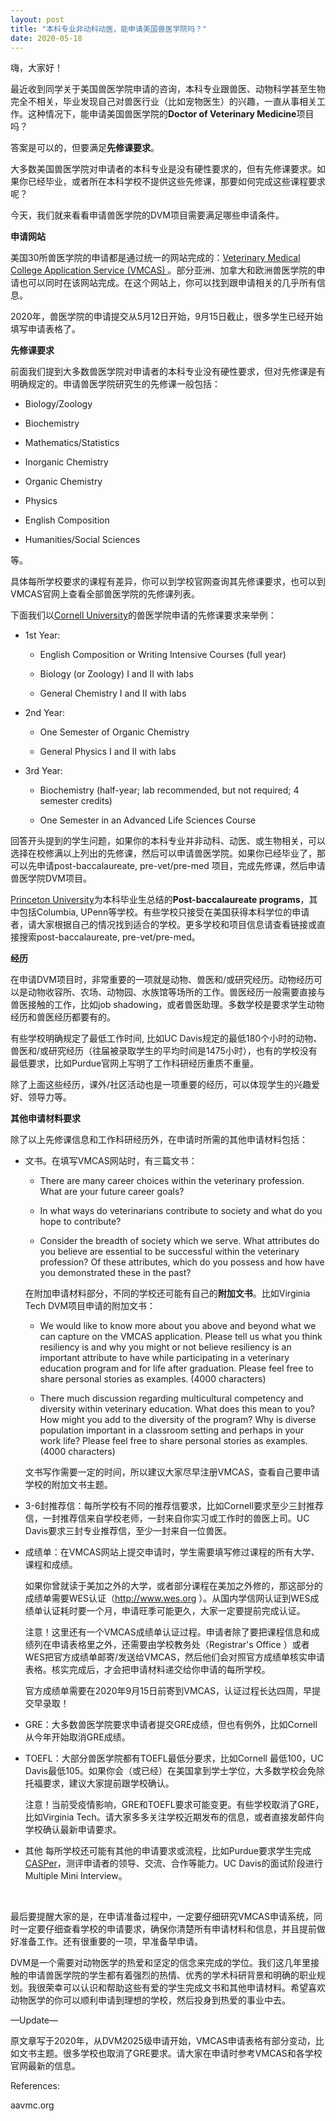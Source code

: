 ```yaml
---
layout: post
title: "本科专业非动科动医，能申请美国兽医学院吗？"
date: 2020-05-18
---
```


嗨，大家好！

最近收到同学关于美国兽医学院申请的咨询，本科专业跟兽医、动物科学甚至生物完全不相关，毕业发现自己对兽医行业（比如宠物医生）的兴趣，一直从事相关工作。这种情况下，能申请美国兽医学院的**Doctor of Veterinary Medicine**项目吗？

答案是可以的，但要满足**先修课要求**。

大多数美国兽医学院对申请者的本科专业是没有硬性要求的，但有先修课要求。如果你已经毕业，或者所在本科学校不提供这些先修课，那要如何完成这些课程要求呢？

今天，我们就来看看申请兽医学院的DVM项目需要满足哪些申请条件。

**申请网站**

美国30所兽医学院的申请都是通过统一的网站完成的：[Veterinary Medical College Application Service (VMCAS) ](http://www.aavmc.org )。部分亚洲、加拿大和欧洲兽医学院的申请也可以同时在该网站完成。在这个网站上，你可以找到跟申请相关的几乎所有信息。

2020年，兽医学院的申请提交从5月12日开始，9月15日截止，很多学生已经开始填写申请表格了。


**先修课要求**

前面我们提到大多数兽医学院对申请者的本科专业没有硬性要求，但对先修课是有明确规定的。申请兽医学院研究生的先修课一般包括：
+ Biology/Zoology

+ Biochemistry

+ Mathematics/Statistics

+ Inorganic Chemistry

+ Organic Chemistry

+ Physics

+ English Composition

+ Humanities/Social Sciences

等。

具体每所学校要求的课程有差异，你可以到学校官网查询其先修课要求，也可以到VMCAS官网上查看全部兽医学院的先修课列表。

下面我们以[Cornell University](https://www.vet.cornell.edu/education/doctor-veterinary-medicine/prospective-students/academic-preparation)的兽医学院申请的先修课要求来举例：

+ 1st Year:  

  + English Composition or Writing Intensive Courses (full year)

  + Biology (or Zoology) I and II with labs

  + General Chemistry I and II with labs

+ 2nd Year:  

  + One Semester of Organic Chemistry

  + General Physics I and II with labs

+ 3rd Year:  

  + Biochemistry (half-year; lab recommended, but not required; 4 semester credits)

  + One Semester in an Advanced Life Sciences Course

回答开头提到的学生问题，如果你的本科专业并非动科、动医、或生物相关，可以选择在校修满以上列出的先修课，然后可以申请兽医学院。如果你已经毕业了，那可以先申请post-baccalaureate, pre-vet/pre-med 项目，完成先修课，然后申请兽医学院DVM项目。

[Princeton University](https://hpa.princeton.edu/prehealth-after-princeton/postbac-programs/career-change)为本科毕业生总结的**Post-baccalaureate programs**，其中包括Columbia, UPenn等学校。有些学校只接受在美国获得本科学位的申请者，请大家根据自己的情况找到适合的学校。更多学校和项目信息请查看链接或直接搜索post-baccalaureate, pre-vet/pre-med。


**经历**

在申请DVM项目时，非常重要的一项就是动物、兽医和/或研究经历。动物经历可以是动物收容所、农场、动物园、水族馆等场所的工作。兽医经历一般需要直接与兽医接触的工作，比如job shadowing，或者兽医助理。多数学校是要求学生动物经历和兽医经历都要有的。

有些学校明确规定了最低工作时间, 比如UC Davis规定的最低180个小时的动物、兽医和/或研究经历（往届被录取学生的平均时间是1475小时），也有的学校没有最低要求，比如Purdue官网上写明了工作科研经历重质不重量。

除了上面这些经历，课外/社区活动也是一项重要的经历，可以体现学生的兴趣爱好、领导力等。

**其他申请材料要求**

除了以上先修课信息和工作科研经历外，在申请时所需的其他申请材料包括：  

+ 文书。在填写VMCAS网站时，有三篇文书：  

  + There are many career choices within the veterinary profession. What are your future career goals?

  + In what ways do veterinarians contribute to society and what do you hope to contribute?

  + Consider the breadth of society which we serve. What attributes do you believe are essential to be successful within the veterinary profession? Of these attributes, which do you possess and how have you demonstrated these in the past?

  在附加申请材料部分，不同的学校还可能有自己的**附加文书**。比如Virginia Tech DVM项目申请的附加文书：  

  + We would like to know more about you above and beyond what we can capture on the VMCAS application. Please tell us what you think resiliency is and why you might or not believe resiliency is an important attribute to have while participating in a veterinary education program and for life after graduation. Please feel free to share personal stories as examples. (4000 characters)

  + There much discussion regarding multicultural competency and diversity within veterinary education. What does this mean to you? How might you add to the diversity of the program?  Why is diverse population important in a classroom setting and perhaps in your work life? Please feel free to share personal stories as examples. (4000 characters)

  文书写作需要一定的时间，所以建议大家尽早注册VMCAS，查看自己要申请学校的附加文书主题。

+ 3-6封推荐信：每所学校有不同的推荐信要求，比如Cornell要求至少三封推荐信，一封推荐信来自学校老师，一封来自你实习或工作时的兽医上司。UC Davis要求三封专业推荐信，至少一封来自一位兽医。

+ 成绩单：在VMCAS网站上提交申请时，学生需要填写修过课程的所有大学、课程和成绩。

  如果你曾就读于美加之外的大学，或者部分课程在美加之外修的，那这部分的成绩单需要WES认证（http://www.wes.org ）。从国内学信网认证到WES成绩单认证耗时要一个月，申请旺季可能更久，大家一定要提前完成认证。

  注意！这里还有一个VMCAS成绩单认证过程。申请者除了要把课程信息和成绩列在申请表格里之外，还需要由学校教务处（Registrar's Office ）或者WES把官方成绩单邮寄/发送给VMCAS，然后他们会对照官方成绩单核实申请表格。核实完成后，才会把申请材料递交给你申请的每所学校。

  官方成绩单需要在2020年9月15日前寄到VMCAS，认证过程长达四周，早提交早录取！

+ GRE：大多数兽医学院要求申请者提交GRE成绩，但也有例外，比如Cornell从今年开始取消GRE成绩。

+ TOEFL：大部分兽医学院都有TOEFL最低分要求，比如Cornell 最低100，UC Davis最低105。如果你会（或已经）在美国拿到学士学位，大多数学校会免除托福要求，建议大家提前跟学校确认。

  注意！当前受疫情影响，GRE和TOEFL要求可能变更。有些学校取消了GRE，比如Virginia Tech。请大家多多关注学校近期发布的信息，或者直接发邮件向学校确认最新申请要求。

+ 其他
  每所学校还可能有其他的申请要求或流程，比如Purdue要求学生完成[CASPer](https://takecasper.com/)，测评申请者的领导、交流、合作等能力。UC Davis的面试阶段进行Multiple Mini Interview。
<br>

最后要提醒大家的是，在申请准备过程中，一定要仔细研究VMCAS申请系统，同时一定要仔细查看学校的申请要求，确保你清楚所有申请材料和信息，并且提前做好准备工作。还有很重要的一项，早准备早申请。

DVM是一个需要对动物医学的热爱和坚定的信念来完成的学位。我们这几年里接触的申请兽医学院的学生都有着强烈的热情、优秀的学术科研背景和明确的职业规划。我很荣幸可以认识和帮助这些有爱的学生完成文书和其他申请材料。希望喜欢动物医学的你可以顺利申请到理想的学校，然后投身到热爱的事业中去。

—Update—

原文章写于2020年，从DVM2025级申请开始，VMCAS申请表格有部分变动，比如文书主题。很多学校也取消了GRE要求。请大家在申请时参考VMCAS和各学校官网最新的信息。

References:

aavmc.org 
